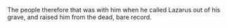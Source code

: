 The people therefore that was with him when he called Lazarus out of his grave, and raised him from the dead, bare record.

